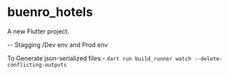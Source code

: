# buenro_hotels

A new Flutter project.

-- Stagging /Dev env and Prod env 

To Generate json-serialized files:- `dart run build_runner watch --delete-conflicting-outputs`
